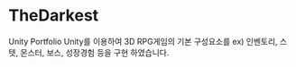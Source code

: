 # TheDarkest
 Unity Portfolio
Unity를 이용하여 3D RPG게임의 기본 구성요소를 ex) 인벤토리, 스텟, 몬스터, 보스, 성장경험 등을 구현 하였습니다.
